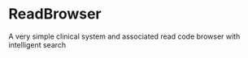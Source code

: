 ReadBrowser
===========

A very simple clinical system and associated read code browser with intelligent search